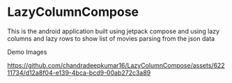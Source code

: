 # LazyColumnCompose
This is the android application built using jetpack compose and using lazy columns and lazy rows to show list of movies parsing from the json data 

Demo Images



https://github.com/chandradeepkumar16/LazyColumnCompose/assets/62211734/d12a8f04-e139-4bca-bcd9-00ab272c3a89

